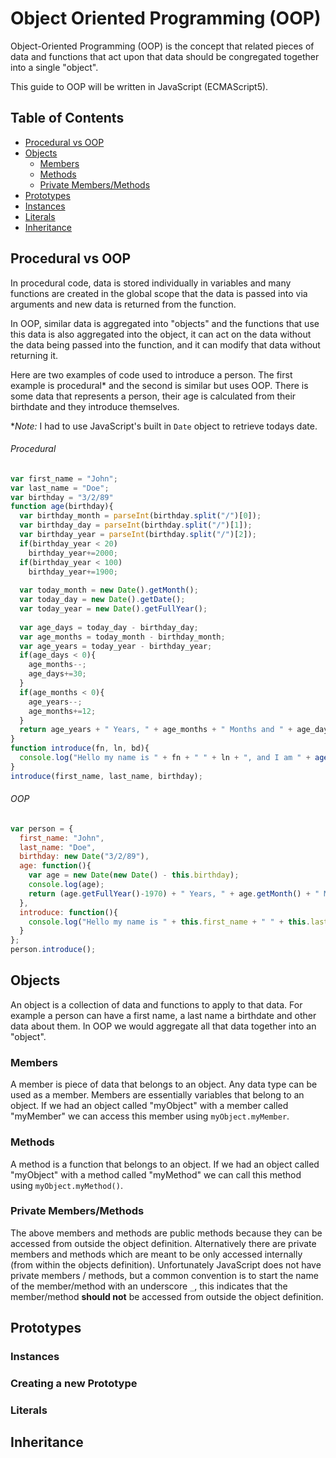 # Object Oriented Programming (OOP)

Object-Oriented Programming (OOP) is the concept that related pieces of data and functions that act upon that data should be congregated together into a single "object".

This guide to OOP will be written in JavaScript (ECMAScript5).

## Table of Contents
 - [Procedural vs OOP](#procedural-vs-oop)
 - [Objects](#object)
   - [Members](#members)
   - [Methods](#methods)
   - [Private Members/Methods](#private-members-methods)
 - [Prototypes](#prototypes)
 - [Instances](#instances)
 - [Literals](#literals)
 - [Inheritance](#inheritance)

## Procedural vs OOP
In procedural code, data is stored individually in variables and many functions are created in the global scope that the data is passed into via arguments and new data is returned from the function.

In OOP, similar data is aggregated into "objects" and the functions that use this data is also aggregated into the object, it can act on the data without the data being passed into the function, and it can modify that data without returning it.

Here are two examples of code used to introduce a person. The first example is procedural\* and the second is similar but uses OOP. There is some data that represents a person, their age is calculated from their birthdate and they introduce themselves.

\**Note:* I had to use JavaScript's built in `Date` object to retrieve todays date.

###### Procedural
```JavaScript
var first_name = "John";
var last_name = "Doe";
var birthday = "3/2/89"
function age(birthday){
  var birthday_month = parseInt(birthday.split("/")[0]);
  var birthday_day = parseInt(birthday.split("/")[1]);
  var birthday_year = parseInt(birthday.split("/")[2]);
  if(birthday_year < 20)
    birthday_year+=2000;
  if(birthday_year < 100)
    birthday_year+=1900;
  
  var today_month = new Date().getMonth();
  var today_day = new Date().getDate();
  var today_year = new Date().getFullYear();
  
  var age_days = today_day - birthday_day;
  var age_months = today_month - birthday_month;
  var age_years = today_year - birthday_year;
  if(age_days < 0){
    age_months--;
    age_days+=30;
  }
  if(age_months < 0){
    age_years--;
    age_months+=12;
  }
  return age_years + " Years, " + age_months + " Months and " + age_days + " days";
}
function introduce(fn, ln, bd){
  console.log("Hello my name is " + fn + " " + ln + ", and I am " + age(bd) + " old.")
}
introduce(first_name, last_name, birthday);
```

###### OOP
```JavaScript
var person = {
  first_name: "John",
  last_name: "Doe",
  birthday: new Date("3/2/89"),
  age: function(){
    var age = new Date(new Date() - this.birthday);
    console.log(age);
    return (age.getFullYear()-1970) + " Years, " + age.getMonth() + " Months and " + age.getDate() + " days";
  },
  introduce: function(){
    console.log("Hello my name is " + this.first_name + " " + this.last_name + ", and I am " + this.age() + " old.")
  }
};
person.introduce();
```

## Objects
An object is a collection of data and functions to apply to that data. For example a person can have a first name, a last name a birthdate and other data about them. In OOP we would aggregate all that data together into an "object". 

### Members
A member is piece of data that belongs to an object. Any data type can be used as a member. Members are essentially variables that belong to an object. If we had an object called "myObject" with a member called "myMember" we can access this member using `myObject.myMember`.

### Methods
A method is a function that belongs to an object. If we had an object called "myObject" with a method called "myMethod" we can call this method using `myObject.myMethod()`.

### Private Members/Methods
The above members and methods are public methods because they can be accessed from outside the object definition. Alternatively there are private members and methods which are meant to be only accessed internally (from within the objects definition). Unfortunately JavaScript does not have private members / methods, but a common convention is to start the name of the member/method with an underscore `_`,  this indicates that the member/method **should not** be accessed from outside the object definition.

## Prototypes

### Instances

### Creating a new Prototype

### Literals

## Inheritance